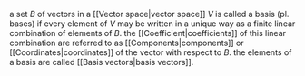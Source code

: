 a set $B$ of vectors in a [[Vector space|vector space]] $V$ is called a basis (pl. bases) if every element of $V$ may be written in a unique way as a finite linear combination of elements of $B$. the [[Coefficient|coefficients]] of this linear combination are referred to as [[Components|components]] or [[Coordinates|coordinates]] of the vector with respect to $B$. the elements of a basis are called [[Basis vectors|basis vectors]].